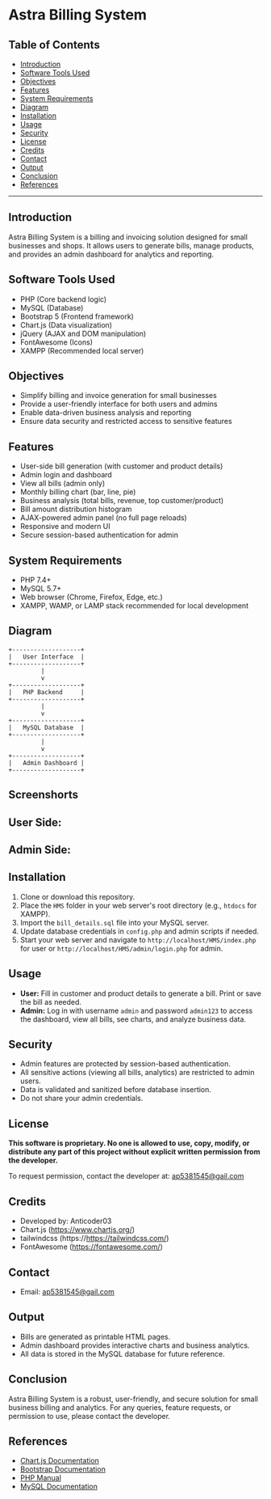 # Astra Billing System

## Table of Contents
- [Introduction](#introduction)
- [Software Tools Used](#software-tools-used)
- [Objectives](#objectives)
- [Features](#features)
- [System Requirements](#system-requirements)
- [Diagram](#diagram)
- [Installation](#installation)
- [Usage](#usage)
- [Security](#security)
- [License](#license)
- [Credits](#credits)
- [Contact](#contact)
- [Output](#output)
- [Conclusion](#conclusion)
- [References](#references)

---

## Introduction
Astra Billing System is a  billing and invoicing solution designed for small businesses and shops. It allows users to generate bills, manage products, and provides an admin dashboard for analytics and reporting.

## Software Tools Used
- PHP (Core backend logic)
- MySQL (Database)
- Bootstrap 5 (Frontend framework)
- Chart.js (Data visualization)
- jQuery (AJAX and DOM manipulation)
- FontAwesome (Icons)
- XAMPP (Recommended local server)

## Objectives
- Simplify billing and invoice generation for small businesses
- Provide a user-friendly interface for both users and admins
- Enable data-driven business analysis and reporting
- Ensure data security and restricted access to sensitive features

## Features
- User-side bill generation (with customer and product details)
- Admin login and dashboard
- View all bills (admin only)
- Monthly billing chart (bar, line, pie)
- Business analysis (total bills, revenue, top customer/product)
- Bill amount distribution histogram
- AJAX-powered admin panel (no full page reloads)
- Responsive and modern UI
- Secure session-based authentication for admin

## System Requirements
- PHP 7.4+
- MySQL 5.7+
- Web browser (Chrome, Firefox, Edge, etc.)
- XAMPP, WAMP, or LAMP stack recommended for local development

## Diagram
```
+-------------------+
|   User Interface  |
+-------------------+
         |
         v
+-------------------+
|   PHP Backend     |
+-------------------+
         |
         v
+-------------------+
|   MySQL Database  |
+-------------------+
         |
         v
+-------------------+
|   Admin Dashboard |
+-------------------+
```

## Screenshorts

## User Side:


## Admin Side: 



## Installation
1. Clone or download this repository.
2. Place the `HMS` folder in your web server's root directory (e.g., `htdocs` for XAMPP).
3. Import the `bill_details.sql` file into your MySQL server.
4. Update database credentials in `config.php` and admin scripts if needed.
5. Start your web server and navigate to `http://localhost/HMS/index.php` for user or `http://localhost/HMS/admin/login.php` for admin.

## Usage
- **User:** Fill in customer and product details to generate a bill. Print or save the bill as needed.
- **Admin:** Log in with username `admin` and password `admin123` to access the dashboard, view all bills, see charts, and analyze business data.

## Security
- Admin features are protected by session-based authentication.
- All sensitive actions (viewing all bills, analytics) are restricted to admin users.
- Data is validated and sanitized before database insertion.
- Do not share your admin credentials.

## License
**This software is proprietary. No one is allowed to use, copy, modify, or distribute any part of this project without explicit written permission from the developer.**

To request permission, contact the developer at: [ap5381545@gail.com](mailto:ap5381545@gail.com)

## Credits
- Developed by: Anticoder03
- Chart.js (https://www.chartjs.org/)
- tailwindcss (https://https://tailwindcss.com/)
- FontAwesome (https://fontawesome.com/)

## Contact
- Email: [ap5381545@gail.com](mailto:ap5381545@gail.com)

## Output
- Bills are generated as printable HTML pages.
- Admin dashboard provides interactive charts and business analytics.
- All data is stored in the MySQL database for future reference.

## Conclusion
Astra Billing System is a robust, user-friendly, and secure solution for small business billing and analytics. For any queries, feature requests, or permission to use, please contact the developer.

## References
- [Chart.js Documentation](https://www.chartjs.org/docs/)
- [Bootstrap Documentation](https://getbootstrap.com/docs/5.0/getting-started/introduction/)
- [PHP Manual](https://www.php.net/manual/en/)
- [MySQL Documentation](https://dev.mysql.com/doc/) 